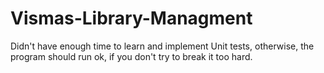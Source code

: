 # Vismas-Library-Managment

Didn't have enough time to learn and implement Unit tests, otherwise, the program should run ok, if you don't try to break it too hard. 
